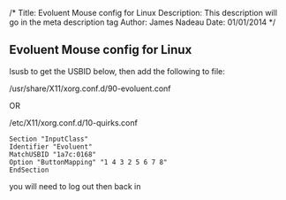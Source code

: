 /*
Title: Evoluent Mouse config for Linux
Description: This description will go in the meta description tag
Author: James Nadeau
Date: 01/01/2014
*/

## Evoluent Mouse config for Linux

lsusb to get the USBID below, then add the following to file:

/usr/share/X11/xorg.conf.d/90-evoluent.conf

OR

/etc/X11/xorg.conf.d/10-quirks.conf

	Section "InputClass"
	Identifier "Evoluent"
	MatchUSBID "1a7c:0168"
	Option "ButtonMapping" "1 4 3 2 5 6 7 8"
	EndSection

you will need to log out then back in
